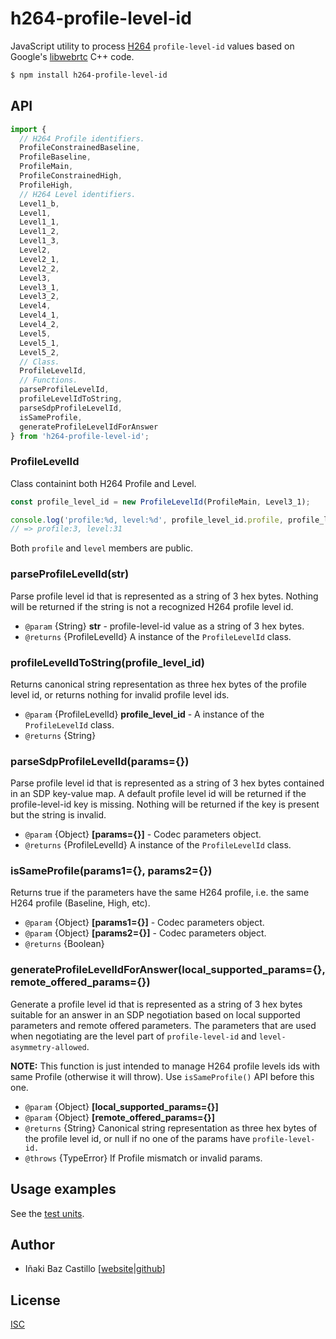 # h264-profile-level-id

JavaScript utility to process [H264](https://tools.ietf.org/html/rfc6184) `profile-level-id` values based on Google's [libwebrtc](https://chromium.googlesource.com/external/webrtc/+/refs/heads/master/media/base/h264_profile_level_id.h) C++ code.

```bash
$ npm install h264-profile-level-id
```


## API

```js
import {
  // H264 Profile identifiers.
  ProfileConstrainedBaseline,
  ProfileBaseline,
  ProfileMain,
  ProfileConstrainedHigh,
  ProfileHigh,
  // H264 Level identifiers.
  Level1_b,
  Level1,
  Level1_1,
  Level1_2,
  Level1_3,
  Level2,
  Level2_1,
  Level2_2,
  Level3,
  Level3_1,
  Level3_2,
  Level4,
  Level4_1,
  Level4_2,
  Level5,
  Level5_1,
  Level5_2,
  // Class.
  ProfileLevelId,
  // Functions.
  parseProfileLevelId,
  profileLevelIdToString,
  parseSdpProfileLevelId,
  isSameProfile,
  generateProfileLevelIdForAnswer
} from 'h264-profile-level-id';
```

### ProfileLevelId

Class containint both H264 Profile and Level.

```js
const profile_level_id = new ProfileLevelId(ProfileMain, Level3_1);

console.log('profile:%d, level:%d', profile_level_id.profile, profile_level_id.level);
// => profile:3, level:31
```

Both `profile` and `level` members are public.


### parseProfileLevelId(str)

Parse profile level id that is represented as a string of 3 hex bytes. Nothing will be returned if the string is not a recognized H264 profile level id.

* `@param` {String} **str** - profile-level-id value as a string of 3 hex bytes.
* `@returns` {ProfileLevelId} A instance of the `ProfileLevelId` class.


### profileLevelIdToString(profile_level_id)

Returns canonical string representation as three hex bytes of the profile level id, or returns nothing for invalid profile level ids.

* `@param` {ProfileLevelId} **profile_level_id** - A instance of the `ProfileLevelId` class.
* `@returns` {String}


### parseSdpProfileLevelId(params={})

Parse profile level id that is represented as a string of 3 hex bytes contained in an SDP key-value map. A default profile level id will be returned if the profile-level-id key is missing. Nothing will be returned if the key is present but the string is invalid.

* `@param` {Object} **[params={}]** - Codec parameters object.
* `@returns` {ProfileLevelId} A instance of the `ProfileLevelId` class.


### isSameProfile(params1={}, params2={})

Returns true if the parameters have the same H264 profile, i.e. the same H264 profile (Baseline, High, etc).

* `@param` {Object} **[params1={}]** - Codec parameters object.
* `@param` {Object} **[params2={}]** - Codec parameters object.
* `@returns` {Boolean}


### generateProfileLevelIdForAnswer(local_supported_params={}, remote_offered_params={})

Generate a profile level id that is represented as a string of 3 hex bytes suitable for an answer in an SDP negotiation based on local supported parameters and remote offered parameters. The parameters that are used when negotiating are the level part of `profile-level-id` and `level-asymmetry-allowed`.

**NOTE:** This function is just intended to manage H264 profile levels ids with same Profile (otherwise it will throw). Use `isSameProfile()` API before this one.

* `@param` {Object} **[local_supported_params={}]**
* `@param` {Object} **[remote_offered_params={}]**
* `@returns` {String} Canonical string representation as three hex bytes of the profile level id, or null if no one of the params have `profile-level-id.`
* `@throws` {TypeError} If Profile mismatch or invalid params.


## Usage examples

See the [test units](test/test.js).


## Author

* Iñaki Baz Castillo [[website](https://inakibaz.me)|[github](https://github.com/ibc/)]


## License

[ISC](./LICENSE)
